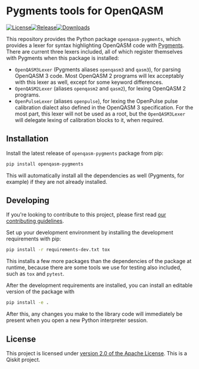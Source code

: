 # Pygments tools for OpenQASM

[![License](https://img.shields.io/github/license/openqasm/openqasm-pygments.svg?style=popout-square)](https://opensource.org/licenses/Apache-2.0)<!--- long-description-skip-begin -->[![Release](https://img.shields.io/github/release/openqasm/openqasm-pygments.svg?style=popout-square)](https://github.com/openqasm/openqasm-pygments/releases)[![Downloads](https://img.shields.io/pypi/dm/openqasm-pygments.svg?style=popout-square)](https://pypi.org/project/openqasm-pygments/)<!--- long-description-skip-end -->

This repository provides the Python package `openqasm-pygments`, which provides
a lexer for syntax highlighting OpenQASM code with [Pygments](https://pygments.org/).
There are current three lexers included, all of which register themselves with
Pygments when this package is installed:

- `OpenQASM3Lexer` (Pygments aliases `openqasm3` and `qasm3`), for parsing
  OpenQASM 3 code.  Most OpenQASM 2 programs will lex acceptably with this lexer
  as well, except for some keyword differences.
- `OpenQASM2Lexer` (aliases `openqasm2` and `qasm2`), for lexing OpenQASM 2
  programs.
- `OpenPulseLexer` (aliases `openpulse`), for lexing the OpenPulse pulse
  calibration dialect also defined in the OpenQASM 3 specification.  For the
  most part, this lexer will not be used as a root, but the `OpenQASM3Lexer`
  will delegate lexing of calibration blocks to it, when required.


## Installation

Install the latest release of `openqasm-pygments` package from pip:

```bash
pip install openqasm-pygments
```

This will automatically install all the dependencies as well (Pygments, for
example) if they are not already installed.


## Developing

If you're looking to contribute to this project, please first read
[our contributing guidelines](CONTRIBUTING.md).

Set up your development environment by installing the development requirements
with pip:

```bash
pip install -r requirements-dev.txt tox
```

This installs a few more packages than the dependencies of the package at
runtime, because there are some tools we use for testing also included, such as
`tox` and `pytest`.

After the development requirements are installed, you can install an editable
version of the package with

```bash
pip install -e .
```

After this, any changes you make to the library code will immediately be present
when you open a new Python interpreter session.


## License

This project is licensed under [version 2.0 of the Apache License](LICENSE).
This is a Qiskit project.
